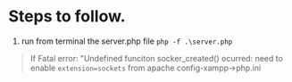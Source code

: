 # Steps to follow.

1. run from terminal the server.php file
`php -f .\server.php`
> If Fatal error: "Undefined funciton socker_created() ocurred:
> need to enable `extension=sockets` from apache config-xampp->php.ini

